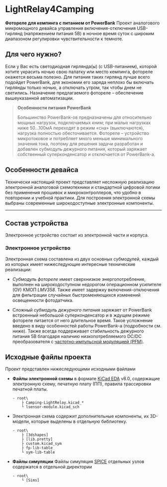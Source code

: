 LightRelay4Camping
==================

**Фотореле для кемпинга с питанием от PowerBank**
Проект аналогового микромощного девайса управления включения-отключения USB-гирлянд (напряжением питания 5В) в ночное время суток с широким диапазоном регулировки чувствительности к темноте.

## Для чего нужно?
Если у Вас есть светодиодная гирлянда(ы) (с USB-питанием), которой хотите украсить ночью свою палатку или место кемпинга, фотореле окажется весьма полезно. Для питания таких гирлянд лучше всего подойдет PowerBank, для экономии его заряда неплохо бы включать гирлянды только ночью, а отключать утром, так чтобы днем не светились. Назначение предлагаемого фотореле – обеспечение вышеуказанной автоматизации.

> **Особенности питания PowerBank**
>
> Большинство PowerBank-ов предназначены для относительно мощных нагрузок, подключаемых
> кним; при малых нагрузках ниже 50…100мА переходят в режим «сна» (выключаются), нагрузка
> полностью обесточивается. Фотореле – устройство микротоковое и потребляет много меньше
> минимального значения тока, поэтому для решения задачи разработан и добавлен субмодуль
> дежурного питания, который заряжает собственный суперконденсатор и отключается от
> PowerBank-а. 

## Особенности девайса
Технически настоящий проект представляет несложную реализацию электронной аналоговой схемотехники и стандартной цифровой логики без применения прошивок и микроконтроллеров, что удобно в повторении и учебной практики. Для построения электронной схемы выбраны современные широкодоступные электронные компоненты.

---

## Состав устройства
Электронное устройство состоит из электронной части и корпуса.

### Электронное устройство
Электронная схема составлена из двух основных субмодулей, каждый из которых имеет нижеследующие интересные технические реализации:

* _Субмодуль фотореле_ имеет сверхнизкое энергопотребление, выполнен на широкодоступном недорогом операционном усилителе (ОУ) КМОП _LMV358_. Также имеет задержку включения-отключения для фильтрации случайных быстроменяющихся изменений освещенности фотодатчика.

* Сложный _субмодуль дежурного питания_ заряжает от PowerBank встроенный небольшой суперконденсатор и в ждущем режиме фотореле питается от него длительное время. Такое усложнение введено в виду особенностей работы PowerBank-а (подробности см. ниже). Также всегда поддерживает стабильность дежурного питания 5В благодаря наличию низкопотребляемого DC/DC преобразователя с [частотно-импульсной модуляцией (PFM)](https://ru.wikipedia.org/wiki/%D0%A7%D0%B0%D1%81%D1%82%D0%BE%D1%82%D0%BD%D0%BE-%D0%B8%D0%BC%D0%BF%D1%83%D0%BB%D1%8C%D1%81%D0%BD%D0%B0%D1%8F_%D0%BC%D0%BE%D0%B4%D1%83%D0%BB%D1%8F%D1%86%D0%B8%D1%8F).


## Исходные файлы проекта
Проект представлен нижеследующими исходными файлами

* **Файлы электронной схемы** в формате [KiCad EDA](https://www.kicad.org/) v8.0, содержащие электронную схему, печатную плату (ПП), правила трассировки печатной платы.

	```
	- root\
		├ Camping-LightRelay.kicad_*
		└ lsensor-module.kicad_sch
	```

* Электронная схема содержит дополнительные компоненты, их 3D-модели, которые выделены в отдельную библиотеку.

	```
	- root\
		├ [3dshapes]
		├ [lib.pretty]
		├ custom.kicad_sym
		├ fp-lib-table
		└ sym-lib-table
	```

* **Файлы симуляции**
Файлы симуляция [SPICE](https://ru.wikipedia.org/wiki/SPICE_(%D1%81%D0%B8%D0%BC%D1%83%D0%BB%D1%8F%D1%82%D0%BE%D1%80_%D1%8D%D0%BB%D0%B5%D0%BA%D1%82%D1%80%D0%BE%D0%BD%D0%BD%D1%8B%D1%85_%D1%81%D1%85%D0%B5%D0%BC)) отдельных узлов содержатся в отдельной директории

	```
	- root\
		└ [Sims]
	```